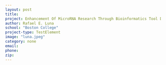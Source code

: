 ```yaml
---
layout: post
title:
project: Enhancement Of MicroRNA Research Through Bioinformatics Tool Development
author: Rafael E. Luna
school: "Boston College"
project-type: TestElement
image: "luna.jpeg"
category: none
email:
phone:
zip:
---
```

<!--
name,school,image,category
Tuajuanda Jordan,St Mary's College of Maryland,jordan.jpg,none
Stephen J. Cutler,University of South Carolina,cutler.jpeg,none
Rafael E. Luna,Boston College,luna.jpeg,none
Micah Luftig,Duke University,luftig.jpg,none
Ram Samudrala,University at Buffalo,rams.jpeg,none
Vincent McKoy (Chair),California Institute of Technology,mckoy.jpg,Former EAC Members:
Jessica Kissinger,University of Georgia,kissinger.jpg,none
Edward Mocarski,Emory University,mocarski.jpg,none
Harold Silverman,"Emeritus, Lousiana State University",NEED.jpg,none
Richard Hart,The Ohio State University,hart.jpg,none
John Quackenbush,Harvard School of Public Health,quackenbush.jpg,none

 -->
